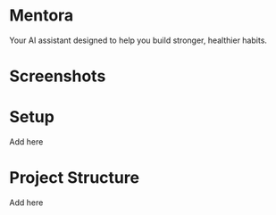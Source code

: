 # Mentora
Your AI assistant designed to help you build stronger, healthier habits.

# Screenshots

# Setup
Add here

# Project Structure

Add here
